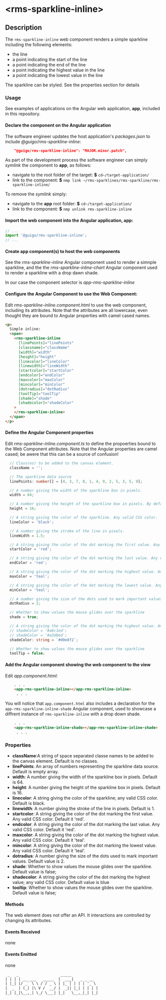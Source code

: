 &lt;rms-sparkline-inline&gt;
====

Description
----
The `rms-sparkline-inline` web component renders a simple sparkline including the following elements:
* the line
* a point indicating the start of the line
* a point indicating the end of the line
* a point indicating the highest value in the line
* a point indicating the lowest value in the line

The sparkline can be styled. See the properties section for details


### Usage
See examples of applications on the Angular web application, **app**, included in this repository.


#### Declare the component on the Angular application
The software engineer updates the host application's _packages.json_ to include _@guigo/rms-sparkline-inline_:

````json
    "@guigo/rms-sparkline-inline": "MAJOR.minor.patch",
````

As part of the development process the software engineer can simply _symlink_ the component to **app**, as follows:
* navigate to the root folder of the target: **$** `cd~/target-application/`
* link to the component: **$** `nmp link ~/rms-sparklines/rms-sparkline/rms-sparkline-inline/`

To remove the _symlink_ simply:
* navigate to the **app** root folder: **$** `cd~/target-application/`
* link to the component: **$** `nmp unlink rms-sparkline-inline`

#### Import the web component into the Angular application, **app**:
```typescript
// ...
import '@guigo/rms-sparkline-inline';
// ...
````

#### Create **app** component(s) to host the web components
See the _rms-sparkline-inline_ Angular component used to render a simnple sparkline, and the the _rms-sparkline-inline-chart_ Angular component used to render a sparkline with a drop dawn shade.

In our case the component selector is _app-rms-sparkline-inline_

#### Configure the Angular Component to use the Web Component:
Edit _rms-sparkline-inline.component.html_ to use the web component, including its attributes. Note that the attributes are all lowercase, even thought they are bound to Angular properties with camel cased names.

````html
<p>
  Simple inline:
  <span>
    <rms-sparkline-inline
      [linePoints]="linePoints"
      [classname]="className"
      [width]="width"
      [height]="height"
      [linecolor]="lineColor"
      [linewidth]="lineWidth"
      [startcolor]="startColor"
      [endcolor]="endColor"
      [maxcolor]="maxColor"
      [mincolor]="minColor"
      [dotradius]="dotRadius"
      [toolTip]="toolTip"
      [shade]="shade"
      [shadecolor]="shadeColor"
    >
    </rms-sparkline-inline>
  </span>
</p>

````

#### Define the Angular Component properties
Edit _rms-sparkline-inline.component.ts_ to define the propoerties bound to the Web Component attributes. Note that the Angular properties are camel cased; be awere that this can be a source of confusion!
````typescript
  // Class(es) to be added to the canvas element.
  className = '';

  // The sparkline data source
  linePoints: number[] = [4, 3, 7, 8, 1, 4, 9, 2, 5, 3, 5, 9];

  // A number giving the width of the sparkline box in pixels.
  width = 64;

  // A number giving the height of the sparkline box in pixels. By default, uses the height of the Canvas element.
  height = 16;

  // A string giving the color of the sparkline. Any valid CSS color.
  lineColor = 'black';

  // A number giving the stroke of the line in pixels.
  lineWidth = 1.5;

  // A string giving the color of the dot marking the first value. Any valid CSS color.
  startColor = 'red';

  // A string giving the color of the dot marking the last value. Any valid CSS color.
  endColor = 'red';

  // A string giving the color of the dot marking the highest value. Any valid CSS color.
  maxColor = 'teal';

  // A string giving the color of the dot marking the lowest value. Any valid CSS color.
  minColor = 'teal';

  // A number giving the size of the dots used to mark important values.
  dotRadius = 2;

  // Whether to show values the mouse glides over the sparkline
  shade = true;

  // A string giving the color of the dot marking the highest value. Any valid CSS color.
  // shadeColor = '#a6c1ed';
  // shadeColor = '#a3d8ed';
  shadeColor: string = `#d0e8f2`;

  // Whether to show values the mouse glides over the sparkline
  toolTip = false;

````

#### Add the Angular component showing the web component to the view
Edit _app.component.html_:

```html
    . . .
    <app-rms-sparkline-inline></app-rms-sparkline-inline>
     . . .
```

You will notice that  `app.component.html` also includes a declaration for the `app-rms-sparkline-inline-shade` Angular component, used to showcase a diffrent instance of `rms-sparkline-inline` with a drop down shade. 

 ```html
     . . .
     <app-rms-sparkline-inline-shade></app-rms-sparkline-inline-shade>
      . . .
 ```

### Properties
* **className**:A string of space separated classe names to be added to the canvas element. Default is no classes.
* **linePoints**: An array of numbers representing the sparkline data source. Default is empty array.
* **width**: A number giving the width of the sparkline box in pixels. Default is 64.
* **height**: A number giving the height of the sparkline box in pixels. Default is 16.
* **linecolor**: A string giving the color of the sparkline; any valid CSS color. Default is black.
* **linewidth**: A number giving the stroke of the line in pixels. Default is 1.
* **startcolor**: A string giving the color of the dot marking the first value. Any valid CSS color. Default it 'red'.
* **endcolor**: A string giving the color of the dot marking the last value. Any valid CSS color. Default it 'red'.
* **maxcolor**: A string giving the color of the dot marking the highest value. Any valid CSS color. Default it 'teal'.
* **mincolor**: A string giving the color of the dot marking the lowest value. Any valid CSS color. Default it 'teal'.
* **dotradius**: A number giving the size of the dots used to mark important values. Default value is 2.
* **shade**: Whether to show values the mouse glides over the sparkline. Default value is false;
* **shadecolor**: A string giving the color of the dot marking the highest value; any valid CSS color. Default value is blue
* **tooltip**: Whether to show values the mouse glides over the sparkline. Default value is false;

#### Methods
The web element does not offer an API. It interactions are controlled by changing its attributes.

#### Events Received
none

#### Events Emitted
none

  
````html
 _   _                   _____            
| | | | __ ___   _____  |  ___|   _ _ __  
| |_| |/ _` \ \ / / _ \ | |_ | | | | '_ \ 
|  _  | (_| |\ V /  __/ |  _|| |_| | | | |
|_| |_|\__,_| \_/ \___| |_|   \__,_|_| |_|                                      
````